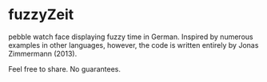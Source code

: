 fuzzyZeit
=========

pebble watch face displaying fuzzy time in German.
Inspired by numerous examples in other languages, however, the code is written entirely by Jonas Zimmermann (2013).

Feel free to share. No guarantees.
